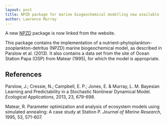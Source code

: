 ```yaml
---
layout: post
title: NPZD package for marine biogeochemical modelling now available
author: Lawrence Murray
---
```


A new [NPZD](/packages/NPZD.html) package is now linked from the website.

This package contains the implementation of a
nutrient-phytoplankton-zooplankton-detritus (NPZD) marine biogeochemical
model, as described in Parslow et al. (2013). It also contains a data set from
the site of Ocean Station Papa (OSP) from Matear (1995), for which the model
is appropriate.


References
----------

Parslow, J.; Cressie, N.; Campbell, E. P.; Jones, E. & Murray, L. M. Bayesian
Learning and Predictability in a Stochastic Nonlinear Dynamical
Model. *Ecological Applications*, 2013, 23, 679-698.

Matear, R. Parameter optimization and analysis of ecosystem models using
simulated annealing: A case study at Station P. *Journal of Marine Research*,
1995, 53, 571-607.
